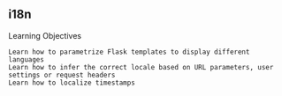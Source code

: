## i18n
Learning Objectives

    Learn how to parametrize Flask templates to display different languages
    Learn how to infer the correct locale based on URL parameters, user settings or request headers
    Learn how to localize timestamps
